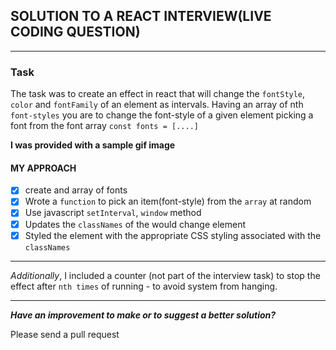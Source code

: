 ## SOLUTION TO A REACT INTERVIEW(LIVE CODING QUESTION)
------------------------------------------------------------------------
### Task

The task was to create an effect in react that will change the `fontStyle`, `color` and `fontFamily` of an element as intervals.
Having an array of nth `font-styles` you are to change the font-style of a given element picking a font from the font array
`const fonts = [....]`

 __I was provided with a sample gif image__

#### MY APPROACH

- [x]  create and array of fonts
- [x] Wrote a `function` to pick an item(font-style) from the `array` at random
- [x] Use javascript `setInterval`, `window` method
- [x] Updates the `classNames` of the would change element
- [x] Styled the element with the appropriate CSS styling associated with the `classNames`

--------------------------------------------------------------------------------------------

_Additionally_, I included a counter (not part of the interview task) to stop the effect after `nth times` of running - to avoid system from hanging.

--------------------------------------------------------------------------------------------
___Have an improvement to make or to suggest a better solution?___

Please send a pull request